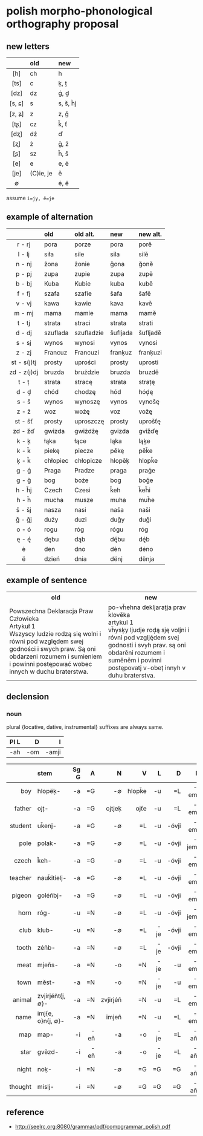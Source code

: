 # polish morpho-phonological orthography proposal

## new letters

|        | old       | new      |
| :----: | :-------- | :------- |
|  [h]   | ch        | h        |
|  [ts]  | c         | ķ, ț     |
|  [dz]  | dz        | ģ, d̦     |
| [s, ɕ] | s         | s, š, ȟj |
| [z, ʑ] | z         | z, ǧ     |
|  [tʂ]  | cz        | ǩ, ť     |
|  [dʐ]  | dż        | ď        |
|  [ʐ]   | ż         | ǧ, ž     |
|  [ʂ]   | sz        | ȟ, š     |
|  [e]   | e         | e, ė     |
|  [je]  | (C)ie, je | ě        |
|   ∅    |           | ė, ë     |

assume `i=jy, ě=je`

## example of alternation

|             | old      | old alt.   | new      | new alt. |
| :---------: | :------- | :--------- | :------- | :------- |
|   r - rj    | pora     | porze      | pora     | porě     |
|   l - lj    | siła     | sile       | sila     | silě     |
|   n - nj    | żona     | żonie      | ǧona     | ǧoně     |
|   p - pj    | zupa     | zupie      | zupa     | zupě     |
|   b - bj    | Kuba     | Kubie      | kuba     | kubě     |
|   f - fj    | szafa    | szafie     | šafa     | šafě     |
|   v - vj    | kawa     | kawie      | kava     | kavě     |
|   m - mj    | mama     | mamie      | mama     | mamě     |
|   t - tj    | strata   | straci     | strata   | strati   |
|   d - dj    | szuflada | szufladzie | šufljada | šufljadě |
|   s - sj    | wynos    | wynosi     | vynos    | vynosi   |
|   z - zj    | Francuz  | Francuzi   | franķuz  | franķuzi |
| st - s(j)tj | prosty   | uprości    | prosty   | uprosti  |
| zd - z(j)dj | bruzda   | bruździe   | bruzda   | bruzdě   |
|    t - ț    | strata   | stracę     | strata   | strațę   |
|    d - d̦    | chód     | chodzę     | hód      | hód̦ę     |
|    s - š    | wynos    | wynoszę    | vynos    | vynošę   |
|    z - ž    | woz      | wożę       | voz      | vožę     |
|   st - šť   | prosty   | uproszczę  | prosty   | uprošťę  |
|   zd - žď   | gwizda   | gwiżdżę    | gvizda   | gvižďę   |
|    k - ķ    | łąka     | łące       | ląka     | ląķe     |
|    k - ǩ    | piekę    | piecze     | pěkę     | pěǩe     |
|    ķ - ǩ    | chłopiec | chłopicze  | hlopěķ   | hlopǩe   |
|    g - ģ    | Praga    | Pradze     | praga    | praģe    |
|    g - ǧ    | bog      | boże       | bog      | boǧe     |
|   h - ȟj    | Czech    | Czesi      | ǩeh      | ǩeȟi     |
|    h - ȟ    | mucha    | musze      | muha     | muȟe     |
|   š - šj    | nasza    | nasi       | naša     | naši     |
|   ǧ - ǧj    | duży     | duzi       | duǧy     | duǧi     |
|    o - ó    | rogu     | róg        | rógu     | róg      |
|    ę - ę́    | dębu     | dąb        | dę́bu     | dę́b      |
|      ė      | den      | dno        | dėn      | dėno     |
|      ë      | dzień    | dnia       | dënj     | dënja    |

## example of sentence

<table>
  <tr>
    <th>old</th>
    <th>new</th>
  </tr>
    <tr>
    <td>
      Powszechna Deklaracja Praw Człowieka
      <br>Artykuł 1
      <br>Wszyscy ludzie rodzą się wolni i równi pod względem swej godności i swych praw.
      Są oni obdarzeni rozumem i sumieniem i powinni postępować wobec innych w duchu braterstwa.
    </td>
    <td>
      po-vȟehna dekljarațja prav ǩlověka
      <br>artykul 1
      <br>vȟysķy ljudje rod̦ą sję voljni i róvni pod vzglję́dem svej godnosti i svyh prav.
      są oni obdarěni rozumem i suměněm i povinni postępovatj v-obeț innyh v duhu braterstva.
    </td>
  </tr>
</table>

## declension

### noun

plural {locative, dative, instrumental} suffixes are always same.

| Pl L |    D |     I |
| ---: | ---: | ----: |
|  -ah |  -om | -amji |

|         | stem              | Sg  G |    A |        N |      V |    L |     D |    I | Pl G |    A |   N=V |
| ------: | :---------------- | ----: | ---: | -------: | -----: | ---: | ----: | ---: | ---: | ---: | ----: |
|     boy | hlopëķ-           |    -a |   =G |       -∅ | hlopǩe |   -u |    =L |  -em |  -óv |   =G |    -i |
|  father | ojț-              |    -a |   =G |   ojtjeķ |   ojťe |   -u |    =L |  -em |  -óv |   =G | -óvje |
| student | uǩenj-            |    -a |   =G |       -∅ |     =L |   -u | -óvji |  -em |  -óv |   =G | -óvje |
|    pole | polak-            |    -a |   =G |       -∅ |     =L |   -u | -óvji | -jem |  -óv |   =G |   -ʻi |
|   czech | ǩeh-              |    -a |   =G |       -∅ |     =L |   -u | -óvji |  -em |  -óv |   =G |   -ʻi |
| teacher | nauǩitielj-       |    -a |   =G |       -∅ |     =L |   -u | -óvji |  -em |   -i |   =G |    -e |
|  pigeon | goléñbj-          |    -a |   =G |       -∅ |     =L |   -u | -óvji |  -em |   -i |   =N |    -e |
|    horn | róg-              |    -u |   =N |       -∅ |     =L |   -u | -óvji | -jem |  -óv |   =N |   -ji |
|    club | klub-             |    -u |   =N |       -∅ |     =L |  -je | -óvji |  -em |  -óv |   =N |    -i |
|   tooth | zéñb-             |    -a |   =N |       -∅ |     =L |  -je | -óvji |  -em |  -óv |   =N |    -i |
|    meat | mjeñs-            |    -a |   =N |       -o |     =N |  -je |    -u |  -em |   -∅ |   =N |    -a |
|    town | měst-             |    -a |   =N |       -o |     =N |  -je |    -u |  -em |   -∅ |   =N |    -a |
|  animal | zvjirjéñt{j, ∅}-  |    -a |   =N | zvjirjéñ |     =N |   -u |    =L |  -em |   -∅ |   =N |    -a |
|    name | imj{e, o}n{j, ∅}- |    -a |   =N |    imjeñ |     =N |   -u |    =L |  -em |   -∅ |   =N |    -a |
|     map | map-              |    -i |  -eñ |       -a |     -o |  -je |    =L |  -añ |   -∅ |   =N |    -i |
|    star | gvězd-            |    -i |  -eñ |       -a |     -o |  -je |    =L |  -añ |   -∅ |   =N |    -i |
|   night | noķ-              |    -i |   =N |       -∅ |     =G |   =G |    =G |  -añ |   -i |   =N |    -e |
| thought | mislj-            |    -i |   =N |       -∅ |     =G |   =G |    =G |  -añ |   -i |   =N |    -e |

## reference

- http://seelrc.org:8080/grammar/pdf/compgrammar_polish.pdf
